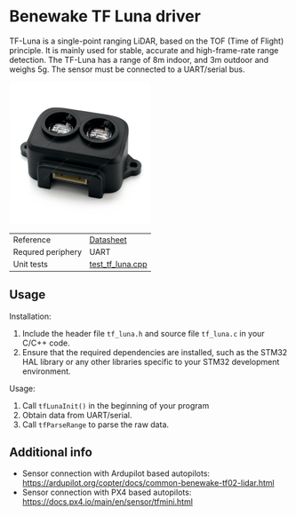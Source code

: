 # Benewake TF Luna driver

TF-Luna is a single-point ranging LiDAR, based on the TOF (Time of Flight) principle. It is mainly used for stable, accurate and high-frame-rate range detection. The TF-Luna has a range of 8m indoor, and 3m outdoor and weighs 5g. The sensor must be connected to a UART/serial bus.

<img src="https://github.com/ZilantRobotics/libperiph/blob/docs/assets/sensors/rangefinder/tf_luna.jpg?raw=true" alt="drawing" width="256">

|   |   |
| - | - |
| Reference | [Datasheet](https://files.seeedstudio.com/wiki/Grove-TF_Mini_LiDAR/res/SJ-PM-TF-Luna-A03-Product-Manual.pdf) |
| Requred periphery | UART |
| Unit tests | [test_tf_luna.cpp](../../../tests/sensors/rangefinder/test_tf_luna.cpp) |

## Usage

Installation:
1. Include the header file `tf_luna.h` and source file `tf_luna.c` in your C/C++ code.
2. Ensure that the required dependencies are installed, such as the STM32 HAL library or any other libraries specific to your STM32 development environment.

Usage:
1. Call `tfLunaInit()` in the beginning of your program
2. Obtain data from UART/serial.
3. Call `tfParseRange` to parse the raw data.


## Additional info

- Sensor connection with Ardupilot based autopilots: https://ardupilot.org/copter/docs/common-benewake-tf02-lidar.html
- Sensor connection with PX4 based autopilots: https://docs.px4.io/main/en/sensor/tfmini.html